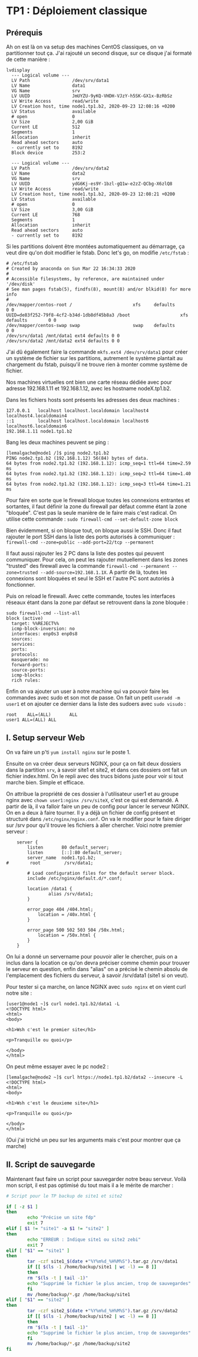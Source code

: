 # TP1 : Déploiement classique

## Prérequis

Ah on est là on va setup des machines CentOS classiques, on va partitionner tout ça. J'ai rajouté un second disque, sur ce disque j'ai formaté de cette manière : 
```
lvdisplay
  --- Logical volume ---
  LV Path                /dev/srv/data1
  LV Name                data1
  VG Name                srv
  LV UUID                JmUYZU-9yKQ-VHDH-VJzY-h5SK-GX1x-BzRbSz
  LV Write Access        read/write
  LV Creation host, time node1.tp1.b2, 2020-09-23 12:08:16 +0200
  LV Status              available
  # open                 0
  LV Size                2,00 GiB
  Current LE             512
  Segments               1
  Allocation             inherit
  Read ahead sectors     auto
  - currently set to     8192
  Block device           253:2
   
  --- Logical volume ---
  LV Path                /dev/srv/data2
  LV Name                data2
  VG Name                srv
  LV UUID                ydG6Kj-es9Y-1bzl-gQ1w-e2zZ-QCbg-X6zlQ8
  LV Write Access        read/write
  LV Creation host, time node1.tp1.b2, 2020-09-23 12:08:21 +0200
  LV Status              available
  # open                 0
  LV Size                3,00 GiB
  Current LE             768
  Segments               1
  Allocation             inherit
  Read ahead sectors     auto
  - currently set to     8192
  ```

Si les partitions doivent être montées automatiquement au démarrage, ça veut dire qu'on doit modifier le fstab. Donc let's go, on modifie `/etc/fstab` : 

```
# /etc/fstab
# Created by anaconda on Sun Mar 22 16:34:33 2020
#
# Accessible filesystems, by reference, are maintained under '/dev/disk'
# See man pages fstab(5), findfs(8), mount(8) and/or blkid(8) for more info
#
/dev/mapper/centos-root /                       xfs     defaults        0 0
UUID=de83f252-79f8-4cf2-b34d-1db8df45b8a3 /boot                   xfs     defaults        0 0
/dev/mapper/centos-swap swap                    swap    defaults        0 0
/dev/srv/data1 /mnt/data1 ext4 defaults 0 0
/dev/srv/data2 /mnt/data2 ext4 defaults 0 0
```

J'ai dû également faire la commande `mkfs.ext4 /dev/srv/data1` pour créer un système de fichier sur les partitions, autrement le système plantait au chargement du fstab, puisqu'il ne trouve rien à monter comme système de fichier.

Nos machines virtuelles ont bien une carte réseau dédiée avec pour adresse 192.168.1.11 et 192.168.1.12, avec les hostname nodeX.tp1.b2.

Dans les fichiers hosts sont présents les adresses des deux machines :
```
127.0.0.1   localhost localhost.localdomain localhost4 localhost4.localdomain4
::1         localhost localhost.localdomain localhost6 localhost6.localdomain6
192.168.1.11 node1.tp1.b2
```

Bang les deux machines peuvent se ping : 

```
[lemalgache@node1 /]$ ping node2.tp1.b2
PING node2.tp1.b2 (192.168.1.12) 56(84) bytes of data.
64 bytes from node2.tp1.b2 (192.168.1.12): icmp_seq=1 ttl=64 time=2.59 ms
64 bytes from node2.tp1.b2 (192.168.1.12): icmp_seq=2 ttl=64 time=1.40 ms
64 bytes from node2.tp1.b2 (192.168.1.12): icmp_seq=3 ttl=64 time=1.21 ms
```

Pour faire en sorte que le firewall bloque toutes les connexions entrantes et sortantes, il faut définir la zone du firewall par défaut comme étant la zone "bloquée". C'est pas la seule manière de le faire mais c'est radical. On utilise cette commande : 
``sudo firewall-cmd --set-default-zone block``

Bien évidemment, si on bloque tout, on bloque aussi le SSH. Donc il faut rajouter le port SSH dans la liste des ports autorisés à communiquer : 
`firewall-cmd --zone=public --add-port=22/tcp --permanent`

Il faut aussi rajouter les 2 PC dans la liste des postes qui peuvent communiquer. Pour cela, on peut les rajouter mutuellement dans les zones "trusted" des firewall avec la commande `firewall-cmd --permanent --zone=trusted --add-source=192.168.1.1X`. A partir de là, toutes les connexions sont bloquées et seul le SSH et l'autre PC sont autoriés à fonctionner.

Puis on reload le firewall. 
Avec cette commande, toutes les interfaces réseaux étant dans la zone par défaut se retrouvent dans la zone bloquée : 
```
sudo firewall-cmd --list-all
block (active)
  target: %%REJECT%%
  icmp-block-inversion: no
  interfaces: enp0s3 enp0s8
  sources: 
  services: 
  ports: 
  protocols: 
  masquerade: no
  forward-ports: 
  source-ports: 
  icmp-blocks: 
  rich rules: 

```

Enfin on va ajouter un user à notre machine qui va pouvoir faire les commandes avec sudo et son mot de passe. On fait un petit `useradd -m user1` et on ajouter ce dernier dans la liste des sudoers avec `sudo visudo` : 
```
root    ALL=(ALL)       ALL
user1 ALL=(ALL) ALL
```

## I. Setup serveur Web

On va faire un p'ti `yum install nginx` sur le poste 1.

Ensuite on va créer deux serveurs NGINX, pour ça on fait deux dossiers dans la partition `srv`, à savoir site1 et site2, et dans ces dossiers ont fait un fichier index.html. On le repli avec des trucs bidons juste pour voir si tout marche bien. Simple et efficace.

On attribue la propriété de ces dossier à l'utilisateur user1 et au groupe nginx avec `chown user1:nginx /srv/siteX`, c'est ce qui est demandé. A partir de là, il va falloir faire un peu de config pour lancer le serveur NGINX. On en a deux à faire tourner. Il y a déjà un fichier de config présent et structuré dans `/etc/nginx/nginx.conf`. On va le modifier pour le faire diriger sur /srv pour qu'il trouve les fichiers à aller chercher. Voici notre premier serveur : 
```
    server {
        listen       80 default_server;
        listen       [::]:80 default_server;
        server_name  node1.tp1.b2;
#        root         /srv/data1;

        # Load configuration files for the default server block.
        include /etc/nginx/default.d/*.conf;

        location /data1 {
                alias /srv/data1;
        }

        error_page 404 /404.html;
            location = /40x.html {
        }

        error_page 500 502 503 504 /50x.html;
            location = /50x.html {
        }
    }
```
On lui a donné un servername pour pouvoir aller le chercher, puis on a inclus dans la location ce qu'on devra préciser comme chemin pour trouver le serveur en question, enfin dans "alias" on a précisé le chemin absolu de l'emplacement des fichiers du serveur, à savoir /srv/data1 (site1 si on veut).

Pour tester si ça marche, on lance NGINX avec `sudo nginx` et on vient curl notre site : 
```
[user1@node1 ~]$ curl node1.tp1.b2/data1 -L
<!DOCTYPE html>
<html>
<body>

<h1>Wsh c'est le premier site</h1>

<p>Tranquille ou quoi</p>

</body>
</html>
```

On peut même essayer avec le pc node2 : 
```
[lemalgache@node2 ~]$ curl https://node1.tp1.b2/data2 --insecure -L
<!DOCTYPE html>
<html>
<body>

<h1>Wsh c'est le deuxieme site</h1>

<p>Tranquille ou quoi</p>

</body>
</html>
```

(Oui j'ai triché un peu sur les arguments mais c'est pour montrer que ça marche)

## II. Script de sauvegarde

Maintenant faut faire un script pour sauvegarder notre beau serveur. Voilà mon script, il est pas optimisé du tout mais il a le mérite de marcher : 
```bash
# Script pour le TP backup de site1 et site2

if [ -z $1 ]
then
        echo "Précise un site fdp"
        exit 7
elif [ $1 != "site1" -a $1 != "site2" ]
then
        echo "ERREUR : Indique site1 ou site2 zebi"
        exit 7
elif [ "$1" == "site1" ] 
then
        tar -czf site1_$(date +"%Y%m%d_%H%M%S").tar.gz /srv/data1
        if [[ $(ls -1 /home/backup/site1 | wc -l) == 8 ]]
        then
        rm "$(ls -t | tail -1)"
        echo "Supprimé le fichier le plus ancien, trop de sauvegardes" 
        fi
        mv /home/backup/*.gz /home/backup/site1
elif [ "$1" == "site2" ]
then
        tar -czf site2_$(date +"%Y%m%d_%H%M%S").tar.gz /srv/data2
        if [[ $(ls -1 /home/backup/site2 | wc -l) == 8 ]]
        then
        rm "$(ls -t | tail -1)"
        echo "Supprimé le fichier le plus ancien, trop de sauvegardes"
        fi
        mv /home/backup/*.gz /home/backup/site2
fi
```



